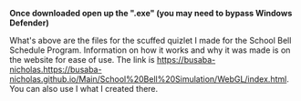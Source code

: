 **Once downloaded open up the ".exe" (you may need to bypass Windows Defender)**

What's above are the files for the scuffed quizlet I made for the School Bell Schedule Program. Information on how it works and why it was made is on the website for ease of use. The link is https://busaba-nicholas.https://busaba-nicholas.github.io/Main/School%20Bell%20Simulation/WebGL/index.html. You can also use I what I created there.